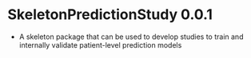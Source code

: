 SkeletonPredictionStudy 0.0.1
======================
  - A skeleton package that can be used to develop studies to train and internally validate patient-level prediction models
